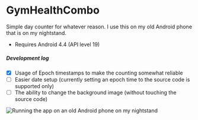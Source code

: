 # GymHealthCombo
Simple day counter for whatever reason. I use this on my old Android phone that is on my nightstand.

* Requires Android 4.4 (API level 19)

##### Development log
- [x] Usage of Epoch timestamps to make the counting somewhat reliable
- [ ] Easier date setup (currently setting an epoch time to the source code is supported only)
- [ ] The ability to change the background image (without touching the source code)

![Running the app on an old Android phone on my nightstand](http://i.imgur.com/i2ltNJD.jpg)


